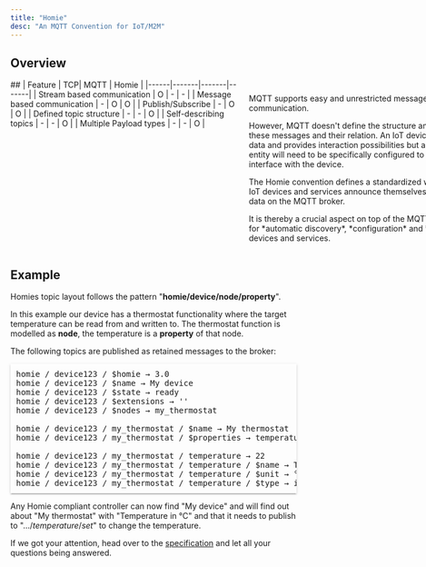 ```yaml
---
title: "Homie"
desc: "An MQTT Convention for IoT/M2M"
---
```


## Overview

  <div style="display:flex;justify-content:space-between;"><div style="min-width:400px;padding-right:10px">
## 
| Feature | TCP| MQTT | Homie |
|------|-------|-------|-------|
| Stream based communication   |   O    |   -    |   -    |
| Message based communication   |   -    |   O    |   O    |
| Publish/Subscribe   |   -    |   O    |   O    |
| Defined topic structure   |   -    |   -    |   O    |
| Self-describing topics   |   -    |   -    |   O    |
| Multiple Payload types  |   -    |   -    |   O    |

   </div>
   <div style="min-width:400px;padding-left:10px;padding-top:10px">
<p>MQTT supports easy and unrestricted message-based communication.</p><p>However, MQTT doesn't define the structure and content of these messages and their relation. An IoT device publishes data and provides interaction possibilities but a controlling entity will need to be specifically configured to be able to interface with the device.</p>
<p>The Homie convention defines a standardized way of how IoT devices and services announce themselves and their data on the MQTT broker.</p><p>It is thereby a crucial aspect on top of the MQTT protocol for *automatic discovery*, *configuration* and *usage* of devices and services.</p>
   </div>
</div>

## Example

Homies topic layout follows the pattern "**homie/device/node/property**".

In this example our device has a thermostat functionality where the target
temperature can be read from and written to. The thermostat function
is modelled as **node**, the temperature is a **property** of that node.

The following topics are published as retained messages to the broker:

<pre style="box-shadow: 0 2px 2px 0 rgba(0, 0, 0, 0.14), 0 1px 5px 0 rgba(0, 0, 0, 0.12), 0 3px 1px -2px rgba(0, 0, 0, 0.2);padding:10px;">
homie / device123 / $homie → 3.0
homie / device123 / $name → My device
homie / device123 / $state → ready
homie / device123 / $extensions → ''
homie / device123 / $nodes → my_thermostat

homie / device123 / my_thermostat / $name → My thermostat
homie / device123 / my_thermostat / $properties → temperature

homie / device123 / my_thermostat / temperature → 22 
homie / device123 / my_thermostat / temperature / $name → Temperature
homie / device123 / my_thermostat / temperature / $unit → °C
homie / device123 / my_thermostat / temperature / $type → integer
</pre>

Any Homie compliant controller can now find "My device" and will find out
about "My thermostat" with "Temperature in °C" and that it needs to publish
to ".../*temperature*/*set*" to change the temperature.

If we got your attention, head over to the <a href="/specification/">specification</a>
and let all your questions being answered.
